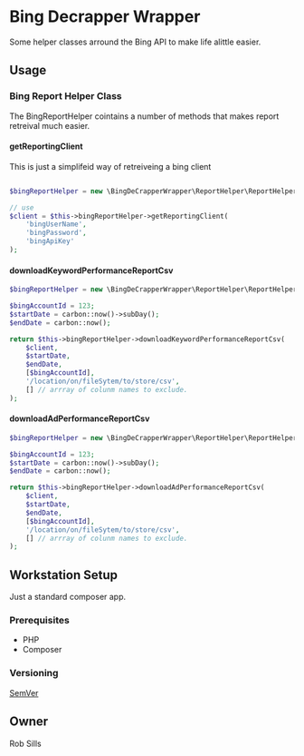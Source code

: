 # Bing Decrapper Wrapper

Some helper classes arround the Bing API to make life alittle easier.

## Usage

### Bing Report Helper Class
The BingReportHelper cointains a number of methods that makes report retreival much easier.

#### getReportingClient
This is just a simplifeid way of retreiveing a bing client

```php

$bingReportHelper = new \BingDeCrapperWrapper\ReportHelper\ReportHelper();

// use
$client = $this->bingReportHelper->getReportingClient(
    'bingUserName',
    'bingPassword',
    'bingApiKey'
);
```

#### downloadKeywordPerformanceReportCsv
```php
$bingReportHelper = new \BingDeCrapperWrapper\ReportHelper\ReportHelper();

$bingAccountId = 123;
$startDate = carbon::now()->subDay();
$endDate = carbon::now();

return $this->bingReportHelper->downloadKeywordPerformanceReportCsv(
	$client,
	$startDate,
	$endDate,
	[$bingAccountId],
	'/location/on/fileSytem/to/store/csv',
	[] // arrray of colunm names to exclude.
);
```

#### downloadAdPerformanceReportCsv
```php
$bingReportHelper = new \BingDeCrapperWrapper\ReportHelper\ReportHelper();

$bingAccountId = 123;
$startDate = carbon::now()->subDay();
$endDate = carbon::now();

return $this->bingReportHelper->downloadAdPerformanceReportCsv(
	$client,
	$startDate,
	$endDate,
	[$bingAccountId],
	'/location/on/fileSytem/to/store/csv',
	[] // arrray of colunm names to exclude.
);
```
## Workstation Setup

Just a standard composer app.

### Prerequisites

- PHP
- Composer

### Versioning

[SemVer](http://semver.org/)

## Owner

Rob Sills